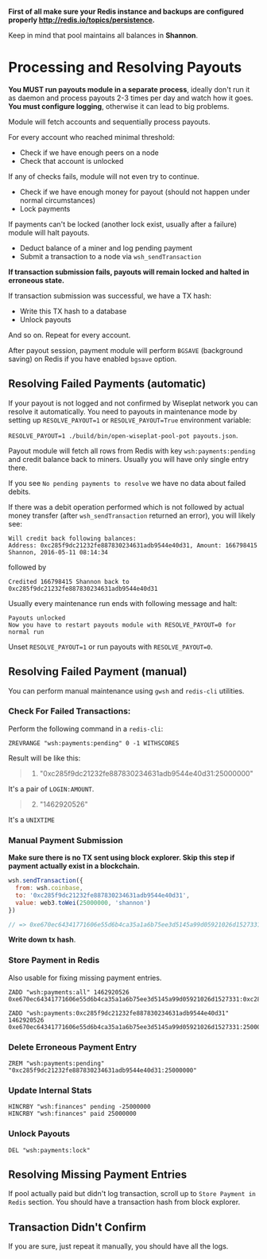 **First of all make sure your Redis instance and backups are configured properly http://redis.io/topics/persistence.**

Keep in mind that pool maintains all balances in **Shannon**.

# Processing and Resolving Payouts

**You MUST run payouts module in a separate process**, ideally don't run it as daemon and process payouts 2-3 times per day and watch how it goes. **You must configure logging**, otherwise it can lead to big problems.

Module will fetch accounts and sequentially process payouts.

For every account who reached minimal threshold:

* Check if we have enough peers on a node
* Check that account is unlocked

If any of checks fails, module will not even try to continue.

* Check if we have enough money for payout (should not happen under normal circumstances)
* Lock payments

If payments can't be locked (another lock exist, usually after a failure) module will halt payouts.

* Deduct balance of a miner and log pending payment
* Submit a transaction to a node via `wsh_sendTransaction`

**If transaction submission fails, payouts will remain locked and halted in erroneous state.**

If transaction submission was successful, we have a TX hash:

* Write this TX hash to a database
* Unlock payouts

And so on. Repeat for every account.

After payout session, payment module will perform `BGSAVE` (background saving) on Redis if you have enabled `bgsave` option.

## Resolving Failed Payments (automatic)

If your payout is not logged and not confirmed by Wiseplat network you can resolve it automatically. You need to payouts in maintenance mode by setting up `RESOLVE_PAYOUT=1` or `RESOLVE_PAYOUT=True` environment variable:

`RESOLVE_PAYOUT=1 ./build/bin/open-wiseplat-pool-pot payouts.json`.

Payout module will fetch all rows from Redis with key `wsh:payments:pending` and credit balance back to miners. Usually you will have only single entry there.

If you see `No pending payments to resolve` we have no data about failed debits.

If there was a debit operation performed which is not followed by actual money transfer (after `wsh_sendTransaction` returned an error), you will likely see:

```
Will credit back following balances:
Address: 0xc285f9dc21232fe887830234631adb9544e40d31, Amount: 166798415 Shannon, 2016-05-11 08:14:34
```

followed by

```
Credited 166798415 Shannon back to 0xc285f9dc21232fe887830234631adb9544e40d31
```

Usually every maintenance run ends with following message and halt:

```
Payouts unlocked
Now you have to restart payouts module with RESOLVE_PAYOUT=0 for normal run
```

Unset `RESOLVE_PAYOUT=1` or run payouts with `RESOLVE_PAYOUT=0`.

## Resolving Failed Payment (manual)

You can perform manual maintenance using `gwsh` and `redis-cli` utilities.

### Check For Failed Transactions:

Perform the following command in a `redis-cli`:

```
ZREVRANGE "wsh:payments:pending" 0 -1 WITHSCORES
```

Result will be like this:

> 1) "0xc285f9dc21232fe887830234631adb9544e40d31:25000000"

It's a pair of `LOGIN:AMOUNT`.

>2) "1462920526"

It's a `UNIXTIME`

### Manual Payment Submission

**Make sure there is no TX sent using block explorer. Skip this step if payment actually exist in a blockchain.**

```javascript
wsh.sendTransaction({
  from: wsh.coinbase,
  to: '0xc285f9dc21232fe887830234631adb9544e40d31',
  value: web3.toWei(25000000, 'shannon')
})

// => 0xe670ec64341771606e55d6b4ca35a1a6b75ee3d5145a99d05921026d1527331
```

**Write down tx hash**.

### Store Payment in Redis

Also usable for fixing missing payment entries.

```
ZADD "wsh:payments:all" 1462920526 0xe670ec64341771606e55d6b4ca35a1a6b75ee3d5145a99d05921026d1527331:0xc285f9dc21232fe887830234631adb9544e40d31:25000000
```

```
ZADD "wsh:payments:0xc285f9dc21232fe887830234631adb9544e40d31" 1462920526 0xe670ec64341771606e55d6b4ca35a1a6b75ee3d5145a99d05921026d1527331:25000000
```

### Delete Erroneous Payment Entry

```
ZREM "wsh:payments:pending" "0xc285f9dc21232fe887830234631adb9544e40d31:25000000"
```

### Update Internal Stats

```
HINCRBY "wsh:finances" pending -25000000
HINCRBY "wsh:finances" paid 25000000
```

### Unlock Payouts

```
DEL "wsh:payments:lock"
```

## Resolving Missing Payment Entries

If pool actually paid but didn't log transaction, scroll up to `Store Payment in Redis` section. You should have a transaction hash from block explorer.

## Transaction Didn't Confirm

If you are sure, just repeat it manually, you should have all the logs.
